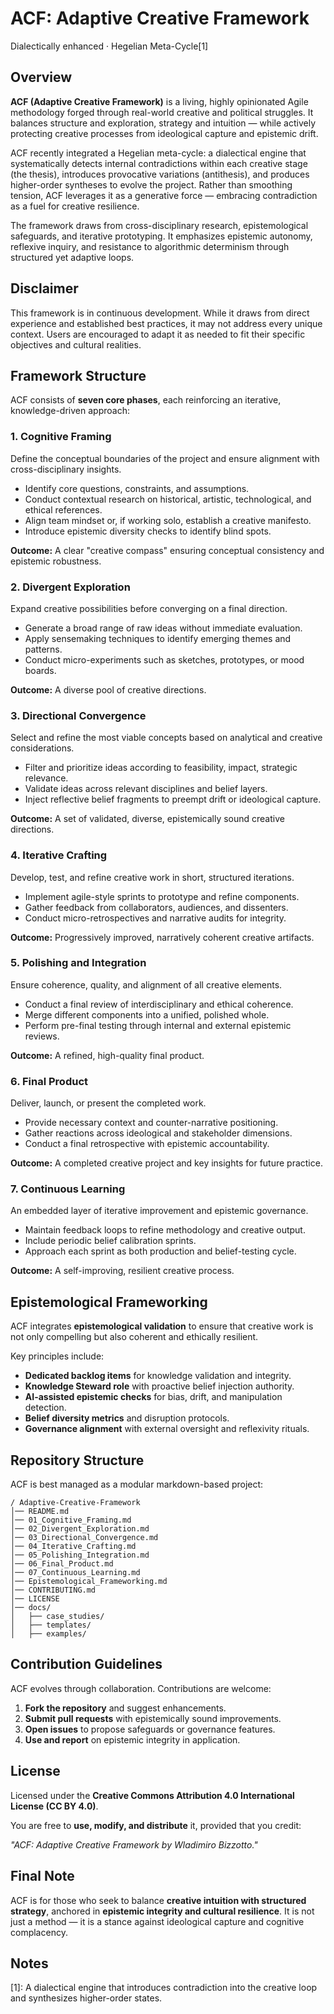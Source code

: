 # ACF: Adaptive Creative Framework

Dialectically enhanced · Hegelian Meta-Cycle[1]

## Overview

**ACF (Adaptive Creative Framework)** is a living, highly opinionated Agile methodology forged through real-world creative and political struggles. It balances structure and exploration, strategy and intuition — while actively protecting creative processes from ideological capture and epistemic drift.

ACF recently integrated a Hegelian meta-cycle: a dialectical engine that systematically detects internal contradictions within each creative stage (the thesis), introduces provocative variations (antithesis), and produces higher-order syntheses to evolve the project. Rather than smoothing tension, ACF leverages it as a generative force — embracing contradiction as a fuel for creative resilience.

The framework draws from cross-disciplinary research, epistemological safeguards, and iterative prototyping. It emphasizes epistemic autonomy, reflexive inquiry, and resistance to algorithmic determinism through structured yet adaptive loops. 

## Disclaimer

This framework is in continuous development. While it draws from direct experience and established best practices, it may not address every unique context. Users are encouraged to adapt it as needed to fit their specific objectives and cultural realities.

## Framework Structure

ACF consists of **seven core phases**, each reinforcing an iterative, knowledge-driven approach:

### 1. Cognitive Framing
Define the conceptual boundaries of the project and ensure alignment with cross-disciplinary insights.

- Identify core questions, constraints, and assumptions.
- Conduct contextual research on historical, artistic, technological, and ethical references.
- Align team mindset or, if working solo, establish a creative manifesto.
- Introduce epistemic diversity checks to identify blind spots.

**Outcome:** A clear "creative compass" ensuring conceptual consistency and epistemic robustness.

### 2. Divergent Exploration
Expand creative possibilities before converging on a final direction.

- Generate a broad range of raw ideas without immediate evaluation.
- Apply sensemaking techniques to identify emerging themes and patterns.
- Conduct micro-experiments such as sketches, prototypes, or mood boards.

**Outcome:** A diverse pool of creative directions.

### 3. Directional Convergence
Select and refine the most viable concepts based on analytical and creative considerations.

- Filter and prioritize ideas according to feasibility, impact, strategic relevance.
- Validate ideas across relevant disciplines and belief layers.
- Inject reflective belief fragments to preempt drift or ideological capture.

**Outcome:** A set of validated, diverse, epistemically sound creative directions.

### 4. Iterative Crafting
Develop, test, and refine creative work in short, structured iterations.

- Implement agile-style sprints to prototype and refine components.
- Gather feedback from collaborators, audiences, and dissenters.
- Conduct micro-retrospectives and narrative audits for integrity.

**Outcome:** Progressively improved, narratively coherent creative artifacts.

### 5. Polishing and Integration
Ensure coherence, quality, and alignment of all creative elements.

- Conduct a final review of interdisciplinary and ethical coherence.
- Merge different components into a unified, polished whole.
- Perform pre-final testing through internal and external epistemic reviews.

**Outcome:** A refined, high-quality final product.

### 6. Final Product
Deliver, launch, or present the completed work.

- Provide necessary context and counter-narrative positioning.
- Gather reactions across ideological and stakeholder dimensions.
- Conduct a final retrospective with epistemic accountability.

**Outcome:** A completed creative project and key insights for future practice.

### 7. Continuous Learning
An embedded layer of iterative improvement and epistemic governance.

- Maintain feedback loops to refine methodology and creative output.
- Include periodic belief calibration sprints.
- Approach each sprint as both production and belief-testing cycle.

**Outcome:** A self-improving, resilient creative process.

## Epistemological Frameworking

ACF integrates **epistemological validation** to ensure that creative work is not only compelling but also coherent and ethically resilient.

Key principles include:

- **Dedicated backlog items** for knowledge validation and integrity.
- **Knowledge Steward role** with proactive belief injection authority.
- **AI-assisted epistemic checks** for bias, drift, and manipulation detection.
- **Belief diversity metrics** and disruption protocols.
- **Governance alignment** with external oversight and reflexivity rituals.

## Repository Structure

ACF is best managed as a modular markdown-based project:

```
/ Adaptive-Creative-Framework
│── README.md
│── 01_Cognitive_Framing.md
│── 02_Divergent_Exploration.md
│── 03_Directional_Convergence.md
│── 04_Iterative_Crafting.md
│── 05_Polishing_Integration.md
│── 06_Final_Product.md
│── 07_Continuous_Learning.md
│── Epistemological_Frameworking.md
│── CONTRIBUTING.md
│── LICENSE
│── docs/
│   ├── case_studies/
│   ├── templates/
│   ├── examples/
```

## Contribution Guidelines

ACF evolves through collaboration. Contributions are welcome:

1. **Fork the repository** and suggest enhancements.
2. **Submit pull requests** with epistemically sound improvements.
3. **Open issues** to propose safeguards or governance features.
4. **Use and report** on epistemic integrity in application.

## License

Licensed under the **Creative Commons Attribution 4.0 International License (CC BY 4.0)**.

You are free to **use, modify, and distribute** it, provided that you credit:

*"ACF: Adaptive Creative Framework by Wladimiro Bizzotto."*

## Final Note

ACF is for those who seek to balance **creative intuition with structured strategy**, anchored in **epistemic integrity and cultural resilience**. It is not just a method — it is a stance against ideological capture and cognitive complacency.

## Notes

[1]: A dialectical engine that introduces contradiction into the creative loop and synthesizes higher-order states.
